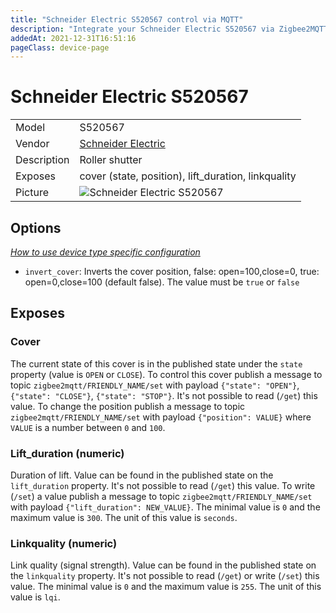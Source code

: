 ```yaml
---
title: "Schneider Electric S520567 control via MQTT"
description: "Integrate your Schneider Electric S520567 via Zigbee2MQTT with whatever smart home infrastructure you are using without the vendor's bridge or gateway."
addedAt: 2021-12-31T16:51:16
pageClass: device-page
---
```


<!-- !!!! -->
<!-- ATTENTION: This file is auto-generated through docgen! -->
<!-- You can only edit the "Notes"-Section between the two comment lines "Notes BEGIN" and "Notes END". -->
<!-- Do not use h1 or h2 heading within "## Notes"-Section. -->
<!-- !!!! -->

# Schneider Electric S520567

|     |     |
|-----|-----|
| Model | S520567  |
| Vendor  | [Schneider Electric](/supported-devices/#v=Schneider%20Electric)  |
| Description | Roller shutter |
| Exposes | cover (state, position), lift_duration, linkquality |
| Picture | ![Schneider Electric S520567](https://www.zigbee2mqtt.io/images/devices/S520567.jpg) |


<!-- Notes BEGIN: You can edit here. Add "## Notes" headline if not already present. -->


<!-- Notes END: Do not edit below this line -->


## Options
*[How to use device type specific configuration](../guide/configuration/devices-groups.md#specific-device-options)*

* `invert_cover`: Inverts the cover position, false: open=100,close=0, true: open=0,close=100 (default false). The value must be `true` or `false`


## Exposes

### Cover 
The current state of this cover is in the published state under the `state` property (value is `OPEN` or `CLOSE`).
To control this cover publish a message to topic `zigbee2mqtt/FRIENDLY_NAME/set` with payload `{"state": "OPEN"}`, `{"state": "CLOSE"}`, `{"state": "STOP"}`.
It's not possible to read (`/get`) this value.
To change the position publish a message to topic `zigbee2mqtt/FRIENDLY_NAME/set` with payload `{"position": VALUE}` where `VALUE` is a number between `0` and `100`.

### Lift_duration (numeric)
Duration of lift.
Value can be found in the published state on the `lift_duration` property.
It's not possible to read (`/get`) this value.
To write (`/set`) a value publish a message to topic `zigbee2mqtt/FRIENDLY_NAME/set` with payload `{"lift_duration": NEW_VALUE}`.
The minimal value is `0` and the maximum value is `300`.
The unit of this value is `seconds`.

### Linkquality (numeric)
Link quality (signal strength).
Value can be found in the published state on the `linkquality` property.
It's not possible to read (`/get`) or write (`/set`) this value.
The minimal value is `0` and the maximum value is `255`.
The unit of this value is `lqi`.

